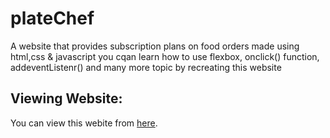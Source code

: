 # plateChef
A website that provides subscription plans on food orders made using html,css &amp; javascript
you cqan learn how to use flexbox, onclick() function, addeventListenr() and many more topic by recreating this website
## Viewing Website:
You can view this webite from [here](https://plate-chef-by-anurag.vercel.app/).
